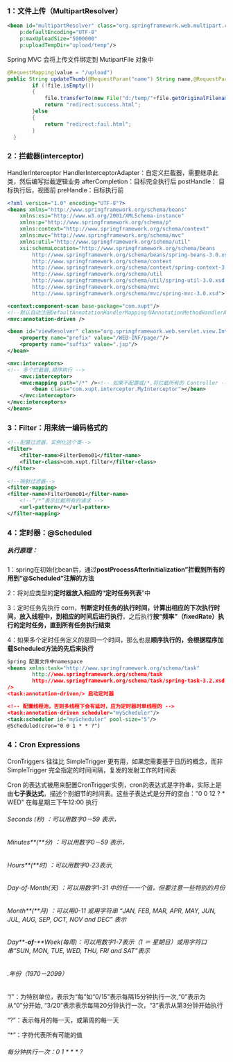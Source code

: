 ### 1：文件上传（MultipartResolver）

```xml
<bean id="multipartResolver" class="org.springframework.web.multipart.commons.CommonsMultipartResolver"
	p:defaultEncoding="UTF-8"
	p:maxUploadSize="5000000"
	p:uploadTempDir="upload/temp"/>
```

  Spring MVC 会将上传文件绑定到 MutipartFile 对象中

```java
@RequestMapping(value = "/upload")
public String updateThumb(@RequestParam("name") String name,@RequestParam("file") MultipartFile file) throws Exception{
		if (!file.isEmpty()) 
		{
			file.transferTo(new File("d:/temp/"+file.getOriginalFilename()));
			return "redirect:success.html";
		}else
		{
			return "redirect:fail.html";
		}
  }
```

### 2：拦截器(interceptor)

HandlerInterceptor
HandlerInterceptorAdapter：自定义拦截器，需要继承此类，然后编写拦截逻辑业务
 	afterCompletion：目标完全执行后
	postHandle： 目标执行后，视图前
	preHandle：目标执行前

```xml
<?xml version="1.0" encoding="UTF-8"?>
<beans xmlns="http://www.springframework.org/schema/beans"
	xmlns:xsi="http://www.w3.org/2001/XMLSchema-instance"
	xmlns:p="http://www.springframework.org/schema/p"
	xmlns:context="http://www.springframework.org/schema/context"
	xmlns:mvc="http://www.springframework.org/schema/mvc"
	xmlns:util="http://www.springframework.org/schema/util"
	xsi:schemaLocation="http://www.springframework.org/schema/beans
		http://www.springframework.org/schema/beans/spring-beans-3.0.xsd
		http://www.springframework.org/schema/context
		http://www.springframework.org/schema/context/spring-context-3.0.xsd
		http://www.springframework.org/schema/util
		http://www.springframework.org/schema/util/spring-util-3.0.xsd
		http://www.springframework.org/schema/mvc
		http://www.springframework.org/schema/mvc/spring-mvc-3.0.xsd">

<context:component-scan base-package="com.xupt"/>
<!--默认自动注册DefaultAnnotationHandlerMapping与AnnotationMethodHandlerAdapter 两个bean和  FormattingConversionServiceFactoryBean -->
<mvc:annotation-driven />

<bean id="viewResolver" class="org.springframework.web.servlet.view.InternalResourceViewResolver">
	<property name="prefix" value="/WEB-INF/page/"/>
	<property name="suffix" value=".jsp"/>
</bean>

<mvc:interceptors>
<!-- 多个拦截器,顺序执行 -->
	<mvc:interceptor>
	<mvc:mapping path="/*" /><!-- 如果不配置或/*,将拦截所有的 Controller -->
		<bean class="com.xupt.interceptor.MyInterceptor"></bean>
	</mvc:interceptor>
</mvc:interceptors>
</beans>
```

### 3：Filter：用来统一编码格式的

```xml
<!--配置过滤器，实例化这个类--> 
<filter>
	<filter-name>FilterDemo01</filter-name>
	<filter-class>com.xupt.filter</filter-class>
</filter>
 
<!--映射过滤器-->
<filter-mapping>
<filter-name>FilterDemo01</filter-name>
	<!--“/*”表示拦截所有的请求 -->
	<url-pattern>/*</url-pattern>
</filter-mapping>
```



### 4：定时器：@Scheduled

##### 执行原理：

1：spring在初始化bean后，通过**postProcessAfterInitialization”拦截到所有的用到“@Scheduled”注解的方法**

2：将对应类型的**定时器放入相应的“定时任务列表**”中

3：定时任务先执行 corn，**判断定时任务的执行时间，计算出相应的下次执行时间，放入线程中，到相应的时间后进行执行**，之后执行**按“频率”（fixedRate）执行的定时任务，直到所有任务执行结束**

4：如果多个定时任务定义的是同一个时间，那么也是**顺序执行的，会根据程序加载Scheduled方法的先后来执行**

```xml
Spring 配置文件中namespace
<beans xmlns:task="http://www.springframework.org/schema/task"
		http://www.springframework.org/schema/task  
		http://www.springframework.org/schema/task/spring-task-3.2.xsd
/>
<task:annotation-driven/> 启动定时器

<!-- 配置线程池，否则多线程下会有延时，应为定时器时单线程的 -->
<task:annotation-driven scheduler="myScheduler"/>
<task:scheduler id="myScheduler" pool-size="5"/> 
@Scheduled(cron="0 0 1 * * ?")
```

### 4：Cron Expressions

CronTriggers 往往比 SimpleTrigger 更有用，如果您需要基于日历的概念，而非SimpleTrigger 完全指定的时间间隔，复发的发射工作的时间表

Cron 的表达式被用来配置CronTrigger实例，cron的表达式是字符串，实际上是由**七子表达式**，描述个别细节的时间表。这些子表达式是分开的空白："0 0 12 ? * WED" 在每星期三下午12:00 执行

###### Seconds (秒)           ：可以用数字0－59 表示，

###### Minutes**(**分)             ：可以用数字0－59 表示，

###### Hours**(**时)                  ：可以用数字0-23表示,

###### Day-of-Month(天) ：可以用数字1-31 中的任一一个值，但要注意一些特别的月份

###### Month**(**月)                 ：可以用0-11 或用字符串  “JAN, FEB, MAR, APR, MAY, JUN, JUL, AUG, SEP, OCT, NOV and DEC” 表示

###### Day**-**of**-**Week(每周)：可以用数字1-7表示（1 ＝ 星期日）或用字符口串“SUN, MON, TUE, WED, THU, FRI and SAT”表示

###### .年份（1970－2099）

“/”：为特别单位，表示为“每”如“0/15”表示每隔15分钟执行一次,“0”表示为从“0”分开始, “3/20”表示表示每隔20分钟执行一次，“3”表示从第3分钟开始执行

“?”：表示每月的每一天，或第周的每一天

“*”：字符代表所有可能的值

###### 每分钟执行一次：0 1 * * * ?





